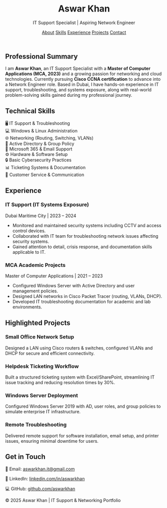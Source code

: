 <!DOCTYPE html>
<html lang="en">
<head>
  <meta charset="UTF-8" />
  <meta name="viewport" content="width=device-width, initial-scale=1.0"/>
  <title>Portfolio | Aswar Khan - IT Support & Network Engineer</title>
  <script src="https://cdn.tailwindcss.com"></script>
</head>
<body class="bg-gray-100 text-gray-800 font-sans">

  <!-- Header -->
  <header class="bg-gradient-to-r from-blue-800 to-blue-600 text-white p-8 shadow-md">
    <div class="max-w-5xl mx-auto flex flex-col md:flex-row justify-between items-center">
      <div>
        <h1 class="text-4xl font-bold">Aswar Khan</h1>
        <p class="text-lg mt-2">IT Support Specialist | Aspiring Network Engineer</p>
      </div>
      <div class="mt-4 md:mt-0 space-x-4">
        <a href="#about" class="hover:underline">About</a>
        <a href="#skills" class="hover:underline">Skills</a>
        <a href="#experience" class="hover:underline">Experience</a>
        <a href="#projects" class="hover:underline">Projects</a>
        <a href="#contact" class="hover:underline">Contact</a>
      </div>
    </div>
  </header>

  <!-- About -->
  <section id="about" class="max-w-5xl mx-auto p-8">
    <h2 class="text-3xl font-semibold mb-4 text-blue-700">Professional Summary</h2>
    <p class="text-lg leading-relaxed">
      I am <strong>Aswar Khan</strong>, an IT Support Specialist with a <strong>Master of Computer Applications (MCA, 2023)</strong> 
      and a growing passion for networking and cloud technologies. Currently pursuing <strong>Cisco CCNA certification</strong> to advance into a Network Engineer role.  
      Based in Dubai, I have hands-on experience in IT support, troubleshooting, and systems exposure, along with real-world problem-solving skills gained during my professional journey.  
    </p>
  </section>

  <!-- Skills -->
  <section id="skills" class="bg-white shadow-md rounded-lg max-w-5xl mx-auto p-8 mt-8">
    <h2 class="text-3xl font-semibold mb-6 text-blue-700">Technical Skills</h2>
    <div class="grid grid-cols-2 md:grid-cols-3 gap-4 text-lg">
      <div>🖥️ IT Support & Troubleshooting</div>
      <div>💻 Windows & Linux Administration</div>
      <div>🌐 Networking (Routing, Switching, VLANs)</div>
      <div>📂 Active Directory & Group Policy</div>
      <div>📧 Microsoft 365 & Email Support</div>
      <div>⚙️ Hardware & Software Setup</div>
      <div>🔒 Basic Cybersecurity Practices</div>
      <div>📊 Ticketing Systems & Documentation</div>
      <div>🤝 Customer Service & Communication</div>
    </div>
  </section>

  <!-- Experience -->
  <section id="experience" class="max-w-5xl mx-auto p-8 mt-8">
    <h2 class="text-3xl font-semibold mb-6 text-blue-700">Experience</h2>
    <div class="space-y-6">
      <div class="bg-white p-6 rounded-lg shadow-md">
        <h3 class="text-xl font-bold">IT Support (IT Systems Exposure)</h3>
        <p class="text-gray-600">Dubai Maritime City | 2023 – 2024</p>
        <ul class="list-disc list-inside mt-2 text-gray-700 leading-relaxed">
          <li>Monitored and maintained security systems including CCTV and access control devices.</li>
          <li>Collaborated with IT team for troubleshooting network issues affecting security systems.</li>
          <li>Gained attention to detail, crisis response, and documentation skills applicable to IT.</li>
        </ul>
      </div>
      <div class="bg-white p-6 rounded-lg shadow-md">
        <h3 class="text-xl font-bold">MCA Academic Projects</h3>
        <p class="text-gray-600">Master of Computer Applications | 2021 – 2023</p>
        <ul class="list-disc list-inside mt-2 text-gray-700 leading-relaxed">
          <li>Configured Windows Server with Active Directory and user management policies.</li>
          <li>Designed LAN networks in Cisco Packet Tracer (routing, VLANs, DHCP).</li>
          <li>Developed IT troubleshooting documentation for academic and lab environments.</li>
        </ul>
      </div>
    </div>
  </section>

  <!-- Projects -->
  <section id="projects" class="max-w-5xl mx-auto p-8 mt-8">
    <h2 class="text-3xl font-semibold mb-6 text-blue-700">Highlighted Projects</h2>
    <div class="grid gap-6 md:grid-cols-2">
      <div class="bg-white p-6 rounded-lg shadow-md">
        <h3 class="text-xl font-bold mb-2">Small Office Network Setup</h3>
        <p>Designed a LAN using Cisco routers & switches, configured VLANs and DHCP for secure and efficient connectivity.</p>
      </div>
      <div class="bg-white p-6 rounded-lg shadow-md">
        <h3 class="text-xl font-bold mb-2">Helpdesk Ticketing Workflow</h3>
        <p>Built a structured ticketing system with Excel/SharePoint, streamlining IT issue tracking and reducing resolution times by 30%.</p>
      </div>
      <div class="bg-white p-6 rounded-lg shadow-md">
        <h3 class="text-xl font-bold mb-2">Windows Server Deployment</h3>
        <p>Configured Windows Server 2019 with AD, user roles, and group policies to simulate enterprise IT infrastructure.</p>
      </div>
      <div class="bg-white p-6 rounded-lg shadow-md">
        <h3 class="text-xl font-bold mb-2">Remote Troubleshooting</h3>
        <p>Delivered remote support for software installation, email setup, and printer issues, ensuring minimal downtime for users.</p>
      </div>
    </div>
  </section>

  <!-- Contact -->
  <section id="contact" class="bg-gradient-to-r from-blue-800 to-blue-600 text-white p-8 mt-8">
    <div class="max-w-5xl mx-auto text-center">
      <h2 class="text-3xl font-semibold mb-4">Get in Touch</h2>
      <p class="mb-2">📧 Email: <a href="mailto:aswarkhan.it@gmail.com" class="underline">aswarkhan.it@gmail.com</a></p>
      <p class="mb-2">🔗 LinkedIn: <a href="https://linkedin.com/in/aswarkhan" class="underline">linkedin.com/in/aswarkhan</a></p>
      <p>💻 GitHub: <a href="https://github.com/aswarkhan" class="underline">github.com/aswarkhan</a></p>
    </div>
  </section>

  <!-- Footer -->
  <footer class="bg-gray-900 text-gray-400 text-center p-4">
    © 2025 Aswar Khan | IT Support & Networking Portfolio
  </footer>

</body>
</html>
